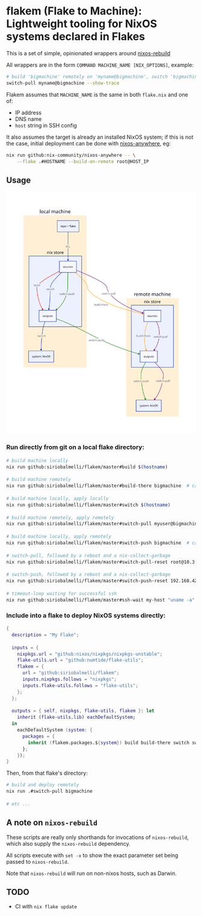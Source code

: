 # flakem (Flake to Machine): Lightweight tooling for NixOS systems declared in Flakes

This is a set of simple, opinionated wrappers around [nixos-rebuild](https://nixos.wiki/wiki/Nixos-rebuild)

All wrappers are in the form `COMMAND MACHINE_NAME [NIX_OPTIONS]`, example:

```bash
# build 'bigmachine' remotely on 'myname@bigmachine', switch 'bigmachine' to the built config
switch-pull myname@bigmachine --show-trace
```

Flakem assumes that `MACHINE_NAME` is the same in both `flake.nix` and one of:

- IP address
- DNS name
- `host` string in SSH config

It also assumes the target is already an installed NixOS system;
if this is not the case, initial deployment can be done with
[nixos-anywhere](https://github.com/nix-community/nixos-anywhere), eg:

```bash
nix run github:nix-community/nixos-anywhere -- \
    --flake .#HOSTNAME --build-on-remote root@HOST_IP
```

## Usage

![diagram of flakem workflow](docs/workflow.svg)

### Run directly from git on a local flake directory:

```bash
# build machine locally
nix run github:siriobalmelli/flakem/master#build $(hostname)

# build machine remotely
nix run github:siriobalmelli/flakem/master#build-there bigmachine  # can also be 'myuser@bigmachine'

# build machine locally, apply locally
nix run github:siriobalmelli/flakem/master#switch $(hostname)

# build machine remotely, apply remotely
nix run github:siriobalmelli/flakem/master#switch-pull myuser@bigmachine  # can also be 'bigmachine'

# build machine locally, apply remotely
nix run github:siriobalmelli/flakem/master#switch-push bigmachine  # can also be 'myuser@bigmachine'

# switch-pull, followed by a reboot and a nix-collect-garbage
nix run github:siriobalmelli/flakem/master#switch-pull-reset root@10.3.2.1 another-machine

# switch-push, followed by a reboot and a nix-collect-garbage
nix run github:siriobalmelli/flakem/master#switch-push-reset 192.168.42.43 internal-machine

# timeout-loop waiting for successful ssh
nix run github:siriobalmelli/flakem/master#ssh-wait my-host "uname -a"
```

### Include into a flake to deploy NixOS systems directly:

```nix
{
  description = "My Flake";

  inputs = {
    nixpkgs.url = "github:nixos/nixpkgs/nixpkgs-unstable";
    flake-utils.url = "github:numtide/flake-utils";
    flakem = {
      url = "github:siriobalmelli/flakem";
      inputs.nixpkgs.follows = "nixpkgs";
      inputs.flake-utils.follows = "flake-utils";
    };
  };

  outputs = { self, nixpkgs, flake-utils, flakem }: let
    inherit (flake-utils.lib) eachDefaultSystem;
  in
    eachDefaultSystem (system: {
      packages = {
        inherit (flakem.packages.${system}) build build-there switch switch-push switch-pull
      };
    });
}
```

Then, from that flake's directory:

```bash
# build and deploy remotely
nix run .#switch-pull bigmachine

# etc ...
```

## A note on `nixos-rebuild`

These scripts are really only shorthands for invocations of `nixos-rebuild`,
which also supply the `nixos-rebuild` dependency.

All scripts execute with `set -x` to show the exact parameter set being passed
to `nixos-rebuild`.

Note that `nixos-rebuild` will run on non-nixos hosts, such as Darwin.

## TODO

- CI with `nix flake update`
